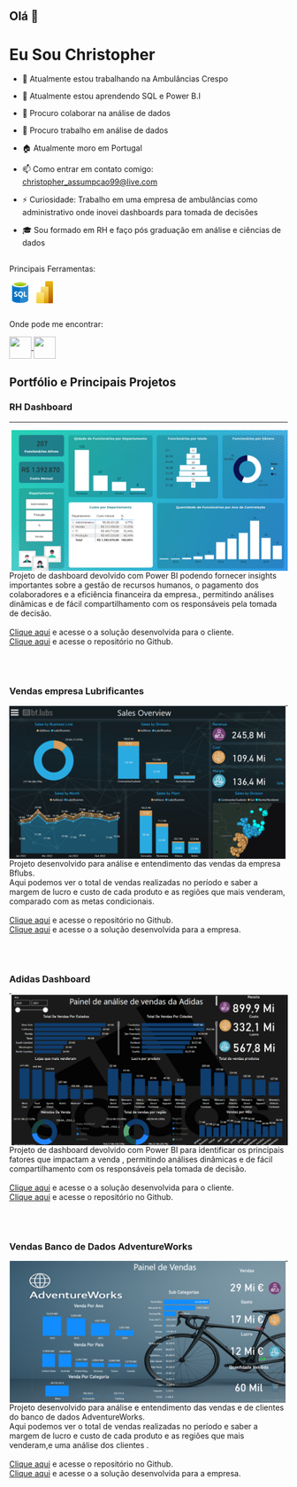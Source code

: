 ## Olá 👋
# Eu Sou Christopher



- 🔭 Atualmente estou trabalhando na Ambulâncias Crespo
- 🌱 Atualmente estou aprendendo SQL e Power B.I
- 👯 Procuro colaborar na análise de dados
- 🤔 Procuro trabalho em análise de dados
- 🏠 Atualmente moro em Portugal
- 📫 Como entrar em contato comigo: christopher_assumpcao99@live.com
- ⚡ Curiosidade: Trabalho em uma empresa de ambulâncias como administrativo onde inovei dashboards para tomada de decisões
- 🎓 Sou formado em RH e faço pós graduação em análise e ciências de dados

  ##
Principais Ferramentas:

<div style="display: inline_block">
  <img align="center" alt="SQL" height="40" width="40" src="https://github.com/BruceFonseca/ferramentas/blob/main/logo.png?raw=true">
  <img align="center" alt="Power BI" height="40" width="40" src="https://github.com/BruceFonseca/ferramentas/blob/main/1200px-New_Power_BI_Logo.svg.png?raw=true">
</div>

##

Onde pode me encontrar:
<div style="display: inline_block">
  
<P>  <a href="https://www.linkedin.com/in/christopher-assump%C3%A7%C3%A3o-496a772a6/)/" target="_blank"> </P>
    <img align="center" alt="" height="40" width="40" src="https://github.com/BruceFonseca/Portfolio/blob/main/social%20icons/linkedin.png?raw=true">
  </a>
  <a href="https://www.instagram.com/christopher_assumpcao/"_blank">
    <img align="center" alt="" height="40" width="40" src="https://github.com/BruceFonseca/Portfolio/blob/main/social%20icons/instagram.png?raw=true">
  </a>



<br>



## Portfólio e Principais Projetos
### RH Dashboard
<hr>
<img align="right" width="500"  src="https://github.com/Christophersantos007/RHportifolio/blob/main/Imagens/rh.png?raw=true">
Projeto de dashboard devolvido com Power BI podendo fornecer insights importantes sobre a gestão de recursos humanos, o pagamento dos colaboradores e a eficiência financeira da empresa., permitindo análises dinâmicas e de fácil compartilhamento com os responsáveis pela tomada de decisão.
<br>
<br>
<a href="https://app.powerbi.com/groups/me/reports/cafde2a9-92a7-40b0-92c0-c3d6f0d15a65/cdf99466b10972f494e6?experience=power-bi" target="_blank">Clique aqui</a> e acesse o a solução desenvolvida para o cliente.
<br>
<a href="https://github.com/Christophersantos007/RHportifolio" target="_blank">Clique aqui</a> e acesse o repositório no Github.

<br><br>




  
 ### Vendas empresa Lubrificantes
<img align="left" width="500" src="https://github.com/Christophersantos007/BFlubsportifolio/blob/main/Imagens/Captura%20de%20tela%202024-12-29%20144950.png?raw=true">
<hr>
Projeto desenvolvido para análise e entendimento das vendas da empresa Bflubs. <br> 
Aqui podemos ver o total de vendas realizadas no período e saber a margem de lucro e custo de cada produto e as regiões que mais venderam, comparado com as metas condicionais. 
  <br>

<br>
<a href="https://github.com/Christophersantos007/BFlubsportifolio">Clique aqui</a> e acesse o repositório no Github.
<br>
<a href="https://app.powerbi.com/groups/me/reports/b83e7dd6-579d-42d1-8492-e8f2dcf289f3/ReportSection?experience=power-bi" target="_blank">Clique aqui</a> e acesse o a solução desenvolvida para a empresa.




<br><br>



### Adidas Dashboard
<img align="right" width="500"  src="https://github.com/Christophersantos007/Adidas_sales/blob/main/imagem/Captura%20de%20tela%202024-12-29%20224530.png?raw=true">
<hr>
Projeto de dashboard devolvido com Power BI para identificar os principais fatores que impactam a venda , permitindo análises dinâmicas e de fácil compartilhamento com os responsáveis pela tomada de decisão.
<br>
<br>
<a href="https://app.powerbi.com/groups/9e3b08e7-70c8-400f-a3fe-d2d3eeaf2f87/reports/6b522646-df5c-43a3-8a81-2e1dfbb508ff/8473726a334a9d82f4d1?experience=power-bi" target="_blank">Clique aqui</a> e acesse o a solução desenvolvida para o cliente.
<br>
<a href="https://github.com/Christophersantos007/Adidas_sales" target="_blank">Clique aqui</a> e acesse o repositório no Github.

<br><br>
<p>


     
 ### Vendas Banco de Dados AdventureWorks
<img align="left" width="500" src="https://github.com/Christophersantos007/AdventureWorksPortifolio/blob/main/Imagens/Captura%20de%20tela%202025-05-05%20103753.png?raw=true">
<hr>
Projeto desenvolvido para análise e entendimento das vendas e de clientes do banco de dados AdventureWorks. <br> 
Aqui podemos ver o total de vendas realizadas no período e saber a margem de lucro e custo de cada produto e as regiões que mais venderam,e uma análise dos clientes . 
  <br>

<br>
<a href="https://github.com/Christophersantos007/AdventureWorksPortifolio">Clique aqui</a> e acesse o repositório no Github.
<br>
<a href="https://github.com/Christophersantos007/AdventureWorksPortifolio/tree/main/Power%20BI" target="_blank">Clique aqui</a> e acesse o a solução desenvolvida para a empresa.




<br><br>






